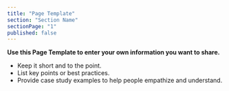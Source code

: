 ```yaml
---
title: "Page Template"
section: "Section Name"
sectionPage: "1"
published: false
---
```


**Use this Page Template to enter your own information you want to share.**

- Keep it short and to the point.
- List key points or best practices.
- Provide case study examples to help people empathize and understand.
